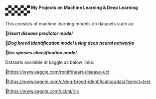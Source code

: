 ####  ▄▀▄▀▄▀▄▀ My Projects on Machine Learning & Deep Learning ▄▀▄▀▄▀▄▀

This consists of machine learning models on datasets such as:

📌***Heart disease predictor model***

📌***Dog breed identification model using deep neural networks***

📌***Iris species classification model***


Datasets available at kaggle as below links:

🔗https://www.kaggle.com/ronitf/heart-disease-uci

🔗https://www.kaggle.com/c/dog-breed-identification/data?select=test

🔗https://www.kaggle.com/uciml/iris
